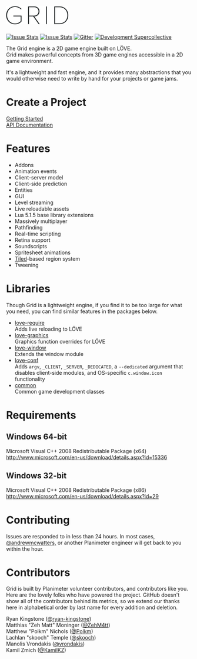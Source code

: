 # <img src="/src/images/gui/logo_dark@2x.png?raw=true" width="169" height="49" title="Grid">  

[![Issue Stats](http://issuestats.com/github/Planimeter/grid-sdk/badge/pr?style=flat)](http://issuestats.com/github/Planimeter/grid-sdk)
[![Issue Stats](http://issuestats.com/github/Planimeter/grid-sdk/badge/issue?style=flat)](http://issuestats.com/github/Planimeter/grid-sdk)
[![Gitter](https://img.shields.io/badge/chat-on%20gitter-brightgreen.svg)](https://gitter.im/Planimeter/grid-sdk?utm_source=badge&utm_medium=badge&utm_campaign=pr-badge&utm_content=badge)
[![Development Supercollective](https://img.shields.io/badge/Made%20with%20L%C3%96VE%20by-Planimeter-brightgreen.svg)](http://www.planimeter.org/)

The Grid engine is a 2D game engine built on LÖVE.  
Grid makes powerful concepts from 3D game engines accessible in a 2D game
environment.

It's a lightweight and fast engine, and it provides many abstractions that you
would otherwise need to write by hand for your projects or game jams.

Create a Project
================

[Getting Started](http://www.planimeter.org/grid-sdk/tutorials/Getting_Started)  
[API Documentation](http://www.planimeter.org/grid-sdk/api/Home)

Features
========

* Addons
* Animation events
* Client-server model
* Client-side prediction
* Entities
* GUI
* Level streaming
* Live reloadable assets
* Lua 5.1.5 base library extensions
* Massively multiplayer
* Pathfinding
* Real-time scripting
* Retina support
* Soundscripts
* Spritesheet animations
* [Tiled](http://www.mapeditor.org/ "Tiled")-based region system
* Tweening

Libraries
=========

Though Grid is a lightweight engine, if you find it to be too large for what you
need, you can find similar features in the packages below.

* [love-require](https://github.com/Planimeter/love-require)  
Adds live reloading to LÖVE
* [love-graphics](https://github.com/Planimeter/love-graphics)  
Graphics function overrides for LÖVE
* [love-window](https://github.com/Planimeter/love-window)  
Extends the window module
* [love-conf](https://github.com/Planimeter/love-conf)  
Adds `argv`, `_CLIENT`, `_SERVER`, `_DEDICATED`, a `--dedicated` argument that
disables client-side modules, and OS-specific `c.window.icon` functionality
* [common](https://github.com/Planimeter/common)  
Common game development classes

Requirements
============

Windows 64-bit
--------------

Microsoft Visual C++ 2008 Redistributable Package (x64)  
http://www.microsoft.com/en-us/download/details.aspx?id=15336

Windows 32-bit
--------------

Microsoft Visual C++ 2008 Redistributable Package (x86)  
http://www.microsoft.com/en-us/download/details.aspx?id=29

Contributing
============

Issues are responded to in less than 24 hours. In most cases,
[@andrewmcwatters,](https://github.com/andrewmcwatters) or another Planimeter
engineer will get back to you within the hour.

Contributors
============

Grid is built by Planimeter volunteer contributors, and contributors like you.
Here are the lovely folks who have powered the project. GitHub doesn't show all
of the contributors behind its metrics, so we extend our thanks here in
alphabetical order by last name for every addition and deletion.

Ryan Kingstone ([@ryan-kingstone](https://github.com/ryan-kingstone))  
Matthias "Zeh Matt" Moninger  ([@ZehM4tt](https://github.com/ZehM4tt))  
Matthew "Polkm" Nichols ([@Polkm](https://github.com/Polkm))  
Lachlan "skooch" Temple ([@skooch](https://github.com/skooch))  
Manolis Vrondakis ([@vrondakis](https://github.com/vrondakis))  
Kamil Zmich ([@KamilKZ](https://github.com/KamilKZ))
